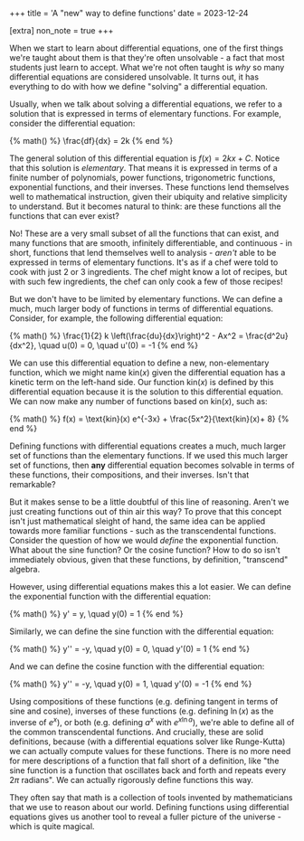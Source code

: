 +++
title = 'A "new" way to define functions'
date = 2023-12-24

[extra]
non_note = true
+++

When we start to learn about differential equations, one of the first things we're taught about them is that they're often unsolvable - a fact that most students just learn to accept. What we're not often taught is _why_ so many differential equations are considered unsolvable. It turns out, it has everything to do with how we define "solving" a differential equation.

<!-- more -->

Usually, when we talk about solving a differential equations, we refer to a solution that is expressed in terms of elementary functions. For example, consider the differential equation:

{% math() %}
\frac{df}{dx} = 2k
{% end %}

The general solution of this differential equation is $f(x) = 2kx + C$. Notice that this solution is _elementary_. That means it is expressed in terms of a finite number of polynomials, power functions, trigonometric functions, exponential functions, and their inverses. These functions lend themselves well to mathematical instruction, given their ubiquity and relative simplicity to understand. But it becomes natural to think: are these functions all the functions that can ever exist?

No! These are a very small subset of all the functions that can exist, and many functions that are smooth, infinitely differentiable, and continuous - in short, functions that lend themselves well to analysis - _aren't_ able to be expressed in terms of elementary functions. It's as if a chef were told to cook with just 2 or 3 ingredients. The chef might know a lot of recipes, but with such few ingredients, the chef can only cook a few of those recipes!

But we don't have to be limited by elementary functions. We can define a much, much larger body of functions in terms of differential equations. Consider, for example, the following differential equation:

{% math() %}
\frac{1}{2} k \left(\frac{du}{dx}\right)^2 - Ax^2 = \frac{d^2u}{dx^2}, \quad u(0) = 0, \quad u'(0) = -1
{% end %}

We can use this differential equation to define a new, non-elementary function, which we might name $\text{kin}(x)$ given the differential equation has a kinetic term on the left-hand side. Our function $\text{kin}(x)$ is defined by this differential equation because it is the solution to this differential equation. We can now make any number of functions based on $\text{kin}(x)$, such as:

{% math() %}
f(x) = \text{kin}(x) e^{-3x} + \frac{5x^2}{\text{kin}(x)+ 8}
{% end %}

Defining functions with differential equations creates a much, much larger set of functions than the elementary functions.  If we used this much larger set of functions, then **any** differential equation becomes solvable in terms of these functions, their compositions, and their inverses. Isn't that remarkable?

But it makes sense to be a little doubtful of this line of reasoning. Aren't we just creating functions out of thin air this way? To prove that this concept isn't just mathematical sleight of hand, the same idea can be applied towards more familiar functions - such as the transcendental functions. Consider the question of how we would _define_ the exponential function. What about the sine function? Or the cosine function? How to do so isn't immediately obvious, given that these functions, by definition, "transcend" algebra.

However, using differential equations makes this a lot easier. We can define the exponential function with the differential equation:

{% math() %}
y' = y, \quad y(0) = 1
{% end %}

Similarly, we can define the sine function with the differential equation:

{% math() %}
y'' = -y, \quad y(0) = 0, \quad y'(0) = 1
{% end %}

And we can define the cosine function with the differential equation:

{% math() %}
y'' = -y, \quad y(0) = 1, \quad y'(0) = -1
{% end %}

Using compositions of these functions (e.g. defining tangent in terms of sine and cosine), inverses of these functions (e.g. defining $\ln(x)$ as the inverse of $e^x$), or both (e.g. defining $a^x$ with $e^{x \ln a}$), we're able to define all of the common transcendental functions. And crucially, these are solid definitions, because (with a differential equations solver like Runge-Kutta) we can actually compute values for these functions. There is no more need for mere descriptions of a function that fall short of a definition, like "the sine function is a function that oscillates back and forth and repeats every $2\pi$ radians". We can actually rigorously define functions this way. 

They often say that math is a collection of tools invented by mathematicians that we use to reason about our world. Defining functions using differential equations gives us another tool to reveal a fuller picture of the universe - which is quite magical.
